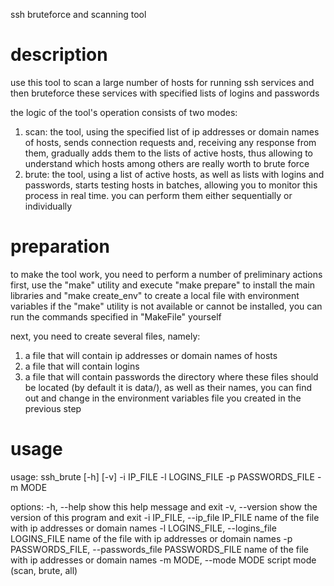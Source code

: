 ssh bruteforce and scanning tool

# description

use this tool to scan a large number of hosts for running ssh services and then bruteforce these services with specified lists of logins and passwords

the logic of the tool's operation consists of two modes:
1. scan: the tool, using the specified list of ip addresses or domain names of hosts, sends connection requests and, receiving any response from them, gradually adds them to the lists of active hosts, thus allowing to understand which hosts among others are really worth to brute force
2. brute: the tool, using a list of active hosts, as well as lists with logins and passwords, starts testing hosts in batches, allowing you to monitor this process in real time.
you can perform them either sequentially or individually

# preparation

to make the tool work, you need to perform a number of preliminary actions
first, use the "make" utility and execute "make prepare" to install the main libraries and "make create_env" to create a local file with environment variables
if the "make" utility is not available or cannot be installed, you can run the commands specified in "MakeFile" yourself

next, you need to create several files, namely:
1. a file that will contain ip addresses or domain names of hosts
2. a file that will contain logins
3. a file that will contain passwords
the directory where these files should be located (by default it is data/), as well as their names, you can find out and change in the environment variables file you created in the previous step

# usage

usage: ssh_brute [-h] [-v] -i IP_FILE -l LOGINS_FILE -p PASSWORDS_FILE -m MODE

options:
  -h, --help            show this help message and exit
  -v, --version         show the version of this program and exit
  -i IP_FILE, --ip_file IP_FILE
                        name of the file with ip addresses or domain names
  -l LOGINS_FILE, --logins_file LOGINS_FILE
                        name of the file with ip addresses or domain names
  -p PASSWORDS_FILE, --passwords_file PASSWORDS_FILE
                        name of the file with ip addresses or domain names
  -m MODE, --mode MODE  script mode (scan, brute, all)
